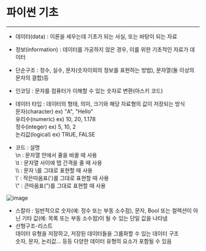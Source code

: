 # 파이썬 기초
---
+ 데이터(data) : 이론을 세우는데 기초가 되는 사실, 또는 바탕이 되는 자료
+ 정보(information) : 데이터를 가공하지 않은 경우, 이를 위한 기초적인 자료가 데이터
+ 단순구조 : 정수, 실수, 문자(숫자이외의 정보를 표현하는 방법), 문자열(둘 이상의 문자의 결합)등
+ 인코딩 : 문자를 컴퓨터가 이해할 수 있는 숫자로 변환(아스키 코드)
+ 데이터 타입 : 데이터의 형태, 의미, 크기와 해당 자료형의 값이 저장되는 방식
<br/> 문자(character) ex) "A", "Hello"
<br/> 유리수(numeric) ex) 10, 20, 1.178
<br/> 정수(integer) ex) 5, 10, 2
<br/> 논리값(logical) ex) TRUE, FALSE

+ 코드 : 설명
<br/>\n : 문자열 안에서 줄을 바꿀 때 사용
<br/>\t : 문자열 사이에 탭 간격을 줄 때 사용
<br/>\\\ : 문자 \를 그대로 표현할 때 사용
<br/>\\' : 작은따옴표(')를 그대로 표현할 때 사용
<br/>\\" : 큰따옴표(")를 그대로 표현할 때 사용

![image](https://github.com/user-attachments/assets/3c96eddd-352e-4430-a249-479919cae083)

+ 스칼라 : 일반적으로 숫자(예: 정수 또는 부동 소수점), 문자, Bool 또는 컬렉션이 아닌 기타 값(예: 목록 또는 부동 소수점)이 될 수 있는 단일 값을 나타냄
+ 선형구조-리스트
<br/> 데이터 유형을 저장하고, 저장된 데이터들을 그룹화할 수 있는 데이터 구조
<br/> 숫자, 문자, 논리값... 등등 다양한 데이터 유형의 요소가 포함될 수 있음
